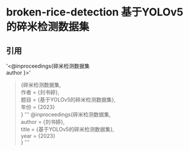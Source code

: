 # broken-rice-detection 基于YOLOv5的碎米检测数据集




## 引用  
'<@inproceedings{碎米检测数据集  
author
}>'  
>{碎米检测数据集,  
>作者 = {刘书婷},  
>题目 = {基于YOLOv5的碎米检测数据集},  
>年份 = {2023}  
>}
'''
@inproceedings{碎米检测数据集,  
author      = {刘书婷},  
title       = {基于YOLOv5的碎米检测数据集},  
year        = {2023}  
}
'''

